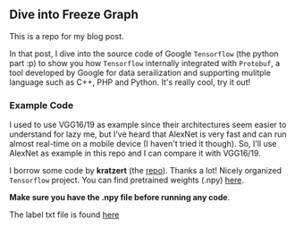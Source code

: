 ## Dive into Freeze Graph

This is a repo for my blog post.

In that post, I dive into the source code of Google `Tensorflow` (the python part :p) to show you how `Tensorflow` internally integrated with `Protobuf`, a tool developed by Google for data serailization and supporting mulitple language such as C++, PHP and Python. It's really cool, try it out!

### Example Code

I used to use VGG16/19 as example since their architectures seem easier to understand for lazy me, but I've heard that AlexNet is very fast and can run almost real-time on a mobile device (I haven't tried it though). So, I'll use AlexNet as example in this repo and I can compare it with VGG16/19.

I borrow some code by **kratzert** (the [repo](https://github.com/kratzert/finetune_alexnet_with_tensorflow/tree/5d751d62eb4d7149f4e3fd465febf8f07d4cea9d)). Thanks a lot! Nicely organized `Tensorflow` project. You can find pretrained weights (.npy) [here](http://www.cs.toronto.edu/~guerzhoy/tf_alexnet/bvlc_alexnet.npy). 

**Make sure you have the .npy file before running any code**.

The label txt file is found [here](https://gist.github.com/aaronpolhamus/964a4411c0906315deb9f4a3723aac57)
